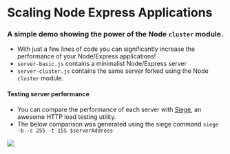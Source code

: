 # Scaling Node Express Applications
### A simple demo showing the power of the Node `cluster` module.

* With just a few lines of code you can significantly increase the performance of your Node/Express applications!
* `server-basic.js` contains a minimalist Node/Express server
* `server-cluster.js` contains the same server forked using the Node `cluster` module.

#### Testing server performance
* You can compare the performance of each server with [Siege](https://github.com/JoeDog/siege), an awesome HTTP load testing utility.
* The below comparison was generated using the siege command `siege -b -c 255 -t 15S $serverAddress`

![](https://github.com/ZLester/Scaling-Node-Express-Applications/blob/master/serverStats.png?raw=true)
